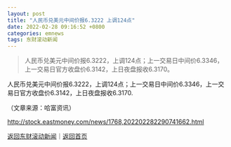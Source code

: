 ```yaml
---
layout: post
title: "人民币兑美元中间价报6.3222 上调124点"
date: 2022-02-28 09:16:52 +0800
categories: emnews
tags: 东财滚动新闻
---
```

> 人民币兑美元中间价报6.3222，上调124点；上一交易日中间价6.3346，上一交易日官方收盘价6.3142，上日夜盘报收6.3170。

<p>人民币兑美元中间价报6.3222，上调124点；上一交易日中间价6.3346，上一交易日官方收盘价6.3142，上日夜盘报收6.3170.</p><p class="em_media">（文章来源：哈富资讯）</p>

<http://stock.eastmoney.com/news/1768,202202282290741662.html>

[返回东财滚动新闻](//finews.withounder.com/emnews/)｜[返回首页](//finews.withounder.com/)
